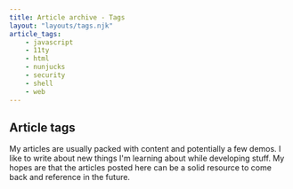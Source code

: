 ```yaml
---
title: Article archive - Tags
layout: "layouts/tags.njk"
article_tags: 
    - javascript
    - 11ty
    - html
    - nunjucks
    - security
    - shell
    - web
---
```


## Article tags

My articles are usually packed with content and potentially a few demos. I like to write about new things I'm learning about while developing stuff. My hopes are that the articles posted here can be a solid resource to come back and reference in the future. 

